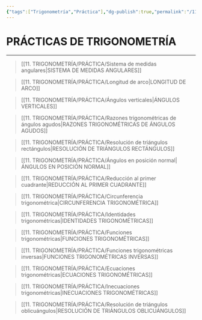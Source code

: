```yaml
---
{"tags":["Trigonometría","Práctica"],"dg-publish":true,"permalink":"/11-trigonometria/practica/practica-de-trigonometria/","dgPassFrontmatter":true}
---
```


# PRÁCTICAS DE TRIGONOMETRÍA
---

>[[11. TRIGONOMETRÍA/PRÁCTICA/Sistema de medidas angulares\|SISTEMA DE MEDIDAS ANGULARES]]

>[[11. TRIGONOMETRÍA/PRÁCTICA/Longitud de arco\|LONGITUD DE ARCO]]

>[[11. TRIGONOMETRÍA/PRÁCTICA/Ángulos verticales\|ÁNGULOS VERTICALES]]

>[[11. TRIGONOMETRÍA/PRÁCTICA/Razones trigonométricas de ángulos agudos\|RAZONES TRIGONOMÉTRICAS DE ÁNGULOS AGUDOS]]

>[[11. TRIGONOMETRÍA/PRÁCTICA/Resolución de triángulos rectángulos\|RESOLUCIÓN DE TRIÁNGULOS RECTÁNGULOS]]

>[[11. TRIGONOMETRÍA/PRÁCTICA/Ángulos en posición normal\|ÁNGULOS EN POSICIÓN NORMAL]]

>[[11. TRIGONOMETRÍA/PRÁCTICA/Reducción al primer cuadrante\|REDUCCIÓN AL PRIMER CUADRANTE]]

>[[11. TRIGONOMETRÍA/PRÁCTICA/Circunferencia trigonométrica\|CIRCUNFERENCIA TRIGONOMÉTRICA]]

>[[11. TRIGONOMETRÍA/PRÁCTICA/Identidades trigonométricas\|IDENTIDADES TRIGONOMÉTRICAS]]

>[[11. TRIGONOMETRÍA/PRÁCTICA/Funciones trigonométricas\|FUNCIONES TRIGONOMÉTRICAS]]

>[[11. TRIGONOMETRÍA/PRÁCTICA/Funciones trigonométricas inversas\|FUNCIONES TRIGONOMÉTRICAS INVERSAS]]

>[[11. TRIGONOMETRÍA/PRÁCTICA/Ecuaciones trigonométricas\|ECUACIONES TRIGONOMÉTRICAS]]

>[[11. TRIGONOMETRÍA/PRÁCTICA/Inecuaciones trigonométricas\|INECUACIONES TRIGONOMÉTRICAS]]

>[[11. TRIGONOMETRÍA/PRÁCTICA/Resolución de triángulos oblicuángulos\|RESOLUCIÓN DE TRIÁNGULOS OBLICUÁNGULOS]]

